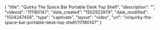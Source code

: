 {
    "title": "Quirky The Space Bar Portable Desk Top Shelf",
    "description": "",
    "videoid": "111180147",
    "date_created": "1502923978",
    "date_modified": "1504247458",
    "type": "captivate",
    "layout": "video",
    "url": "\/v\/quirky-the-space-bar-portable-desk-top-shelf\/111180147"
}